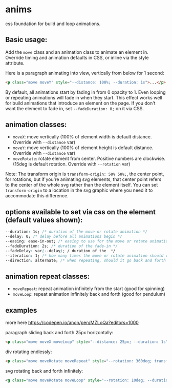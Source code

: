 # anims

css foundation for build and loop animations.  

## Basic usage:

Add the `move` class and an animation class to animate an element in. Override timing and animation defaults in CSS, or inline via the style attribute.

Here is a paragraph animating into view, vertically from below for 1 second:
```html
<p class="move moveY" style="--distance: 100%; --duration: 1s">...</p>
 ```

By default, all animations start by fading in from 0 opacity to 1. Even looping or repeating animations will fade in when they start. This effect works well for build animations that introduce an element on the page. 
If you don't want the element to fade in, set `--fadeDuration: 0;` on it via CSS.

## animation classes:
- `moveX`: move vertically (100% of element width is default distance. Override with `--distance` var)
- `moveY`: move vertically (100% of element height is default distance. Override with `--distance` var)
- `moveRotate`: rotate element from center. Positive numbers are clockwise. (15deg is default rotation. Override with `--rotation` var)

Note: The transform origin is `transform-origin: 50% 50%;`, the center point, for rotations, but if you're animating svg elements, that center point refers to the center of the whole svg rather than the element itself. You can set `transform-origin` to a location in the svg graphic where you need it to accommodate this difference.

## options available to set via css on the element (default values shown):

```css
--duration: 1s; /* duration of the move or rotate animation */
--delay: 0; /* delay before all animations begin */
--easing: ease-in-out; /* easing to use for the move or rotate animation */
--fadeDuration: 2s; /* duration of the fade-in */
--fadeDelay: var(--delay); / duration of the  */
--iteration: 1; /* how many times the move or rotate animation should run. if it's infinite, use a repeat class below */
--direction: alternate; /* when repeating, should it go back and forth or "normal". if infinite, use a repeat class below */ 
```

## animation repeat classes:
- `moveRepeat`: repeat animation infinitely from the start (good for spinning)
- `moveLoop`: repeat animation infinitely back and forth (good for pendulum)

## examples

more here https://codepen.io/anon/pen/MZLoQa?editors=1000 

paragraph sliding back and forth 25px horizontally:
```html
<p class="move moveX moveLoop" style="--distance: 25px; --duration: 1s">...</p>
 ```
 
div rotating endlessly:
```html
<p class="move moveRotate moveRepeat" style="--rotation: 360deg; transform-origin: 50% 50%; --duration: 4s">...</p>
 ```


svg rotating back and forth infinitely:
```svg
<g class="move moveRotate moveLoop" style="--rotation: 10deg; --duration: 20s; --delay: 10s">...
 ```
